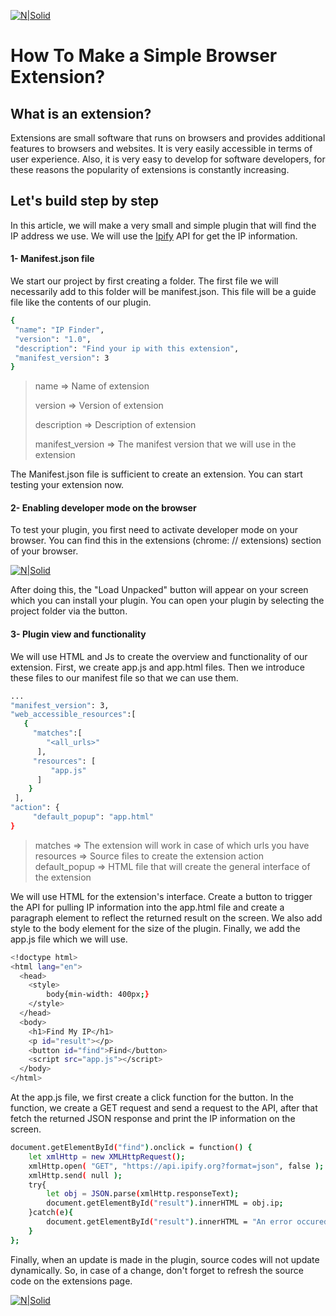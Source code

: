 [![N|Solid](http://yazilimhayati.com/medianova-tech.png)](https://www.medianova.com)


# How To Make a Simple Browser Extension?

## What is an extension?

Extensions are small software that runs on browsers and provides additional features to browsers and websites. It is very easily accessible in terms of user experience. Also, it is very easy to develop for software developers, for these reasons the popularity of extensions is constantly increasing. 

## Let's build step by step

In this article, we will make a very small and simple plugin that will find the IP address we use. We will use the
[Ipify][ipify] API for get the IP information.

#### 1- Manifest.json file

We start our project by first creating a folder. The first file we will necessarily add to this folder will be manifest.json. This file will be a guide file like the contents of our plugin. 

```sh
{
 "name": "IP Finder",
 "version": "1.0",
 "description": "Find your ip with this extension",
 "manifest_version": 3
}
```
> name => Name of extension
> 
> version => Version of extension
> 
> description => Description of extension 
> 
> manifest_version => The manifest version that we will use in the extension

The Manifest.json file is sufficient to create an extension. You can start testing your extension now. 
#### 2- Enabling developer mode on the browser

To test your plugin, you first need to activate developer mode on your browser. You can find this in the extensions (chrome: // extensions) section of your browser.

[![N|Solid](http://yazilimhayati.com/image-1.png)](https://www.medianova.com)

After doing this, the "Load Unpacked" button will appear on your screen which you can install your plugin. You can open your plugin by selecting the project folder via the button.


#### 3- Plugin view and functionality

We will use HTML and Js to create the overview and functionality of our extension. First, we create app.js and app.html files. Then we introduce these files to our manifest file so that we can use them.

```sh
...
"manifest_version": 3,
"web_accessible_resources":[
   {
     "matches":[
        "<all_urls>" 
      ],
     "resources": [ 
         "app.js"
      ]
    }
 ],
"action": {
     "default_popup": "app.html"
}

```
> matches => The extension will work in case of which urls you have
> resources => Source files to create the extension action
> default_popup => HTML file that will create the general interface of the extension 

We will use HTML for the extension's interface. Create a button to trigger the API for pulling IP information into the app.html file and create a paragraph element to reflect the returned result on the screen. We also add style to the body element for the size of the plugin. Finally, we add the app.js file which we will use.

```sh
<!doctype html>
<html lang="en">
  <head>
    <style>
        body{min-width: 400px;}
    </style>
  </head>
  <body>
    <h1>Find My IP</h1>
    <p id="result"></p>
    <button id="find">Find</button>
    <script src="app.js"></script>
  </body>
</html>

```

At the app.js file, we first create a click function for the button. In the function, we create a GET request and send a request to the API, after that fetch the returned JSON response and print the IP information on the screen.

```sh
document.getElementById("find").onclick = function() {
    let xmlHttp = new XMLHttpRequest();
    xmlHttp.open( "GET", "https://api.ipify.org?format=json", false );
    xmlHttp.send( null );
    try{
        let obj = JSON.parse(xmlHttp.responseText);
        document.getElementById("result").innerHTML = obj.ip;
    }catch(e){
        document.getElementById("result").innerHTML = "An error occured";
    }
};
```

Finally, when an update is made in the plugin, source codes will not update dynamically. So, in case of a change, don't forget to refresh the source code on the extensions page.

[![N|Solid](http://yazilimhayati.com/image-2.png)](https://www.medianova.com)



[//]: # (These are reference links used in the body of this note and get stripped out when the markdown processor does its job. There is no need to format nicely because it shouldn't be seen. Thanks SO - http://stackoverflow.com/questions/4823468/store-comments-in-markdown-syntax)

   [ipify]: <https://api.ipify.org/>
  
